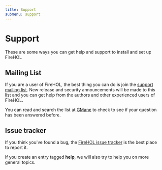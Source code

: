 ```yaml
---
title: Support
submenu: support
---
```


Support
=======

These are some ways you can get help and support to install and set up
FireHOL

Mailing List
------------

If you are a user of FireHOL, the best thing you can do is join the
[support mailing
list](http://lists.firehol.org/mailman/listinfo/firehol-support). New
release and security announcements will be made to this list and you can
get help from the authors and other experienced users of FireHOL.

You can read and search the list at
[GMane](http://dir.gmane.org/gmane.comp.security.firewalls.firehol.user)
to check to see if your question has been answered before.

Issue tracker
-------------

If you think you've found a bug, the [FireHOL issue
tracker](https://github.com/ktsaou/firehol/issues) is the best place to
report it.

If you create an entry tagged **help**, we will also try to help you on
more general topics.
